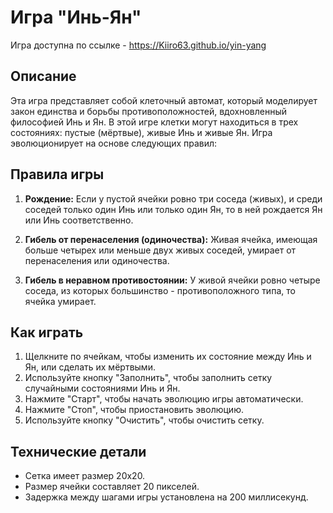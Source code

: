 # Игра "Инь-Ян"

Игра доступна по ссылке - https://Kiiro63.github.io/yin-yang

## Описание

Эта игра представляет собой клеточный автомат, который моделирует закон единства и борьбы противоположностей, вдохновленный философией Инь и Ян. В этой игре клетки могут находиться в трех состояниях: пустые (мёртвые), живые Инь и живые Ян. Игра эволюционирует на основе следующих правил:

## Правила игры

1. **Рождение:** Если у пустой ячейки ровно три соседа (живых), и среди соседей только один Инь или только один Ян, то в ней рождается Ян или Инь соответственно.

2. **Гибель от перенаселения (одиночества):** Живая ячейка, имеющая больше четырех или меньше двух живых соседей, умирает от перенаселения или одиночества.

3. **Гибель в неравном противостоянии:** У живой ячейки ровно четыре соседа, из которых большинство - противоположного типа, то ячейка умирает.

## Как играть

1. Щелкните по ячейкам, чтобы изменить их состояние между Инь и Ян, или сделать их мёртвыми.
2. Используйте кнопку "Заполнить", чтобы заполнить сетку случайными состояниями Инь и Ян.
3. Нажмите "Старт", чтобы начать эволюцию игры автоматически.
4. Нажмите "Стоп", чтобы приостановить эволюцию.
5. Используйте кнопку "Очистить", чтобы очистить сетку.

## Технические детали

- Сетка имеет размер 20x20.
- Размер ячейки составляет 20 пикселей.
- Задержка между шагами игры установлена на 200 миллисекунд.
